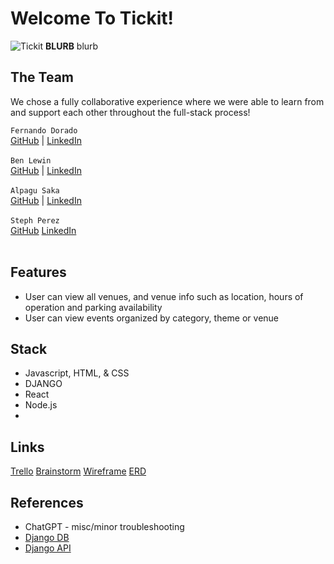 # Welcome To Tickit!
![Tickit](https://i.imgur.com/RZFjWPZ.png)
**BLURB**
blurb

## The Team

We chose a fully collaborative experience where we were able to learn from and support each other throughout the full-stack process!

`Fernando Dorado`<br/>
 [GitHub](https://github.com/lastnameisgold) |
 [LinkedIn](https://www.linkedin.com/in/fdorado/)<br/><br/>
`Ben Lewin`<br/>
 [GitHub](https://github.com/benjaminrogerlewin) | 
 [LinkedIn](https://www.linkedin.com/in/benjaminrlewin/)<br/><br/>
`Alpagu Saka`<br/>
 [GitHub](https://github.com/narniaeagle) | 
 [LinkedIn](https://www.linkedin.com/in/alpagus/)<br/><br/>
`Steph Perez`<br/>
 [GitHub](https://github.com/tephpez)
 [LinkedIn](https://www.linkedin.com/in/tephpez/)<br/><br/>

## Features

- User can view all venues, and venue info such as location, hours of operation and parking availability
- User can view events organized by category, theme or venue

## Stack
- Javascript, HTML, & CSS
- DJANGO
- React
- Node.js
- 


## Links
[Trello](https://trello.com/b/DZ0NNiJz/tick-it)
[Brainstorm](https://www.figma.com/file/8Wr3ZtYYizaRjtiMLvmOm4/Tick-It-Brainstorm?node-id=31-374&t=rIGzjj4tFyf0I8B7-0)
[Wireframe](https://www.figma.com/file/64oHDXgb10xWTkvma5calY/tickit?node-id=0-1&t=ZxYj9TOsXa1xn80H-0)
[ERD](https://app.diagrams.net/#G1yU_hKvseXpkJyQ044fDx3s3k1m4hdxWf)

## References
- ChatGPT - misc/minor troubleshooting
- [Django DB](https://github.com/seir-123/u4_lesson_django_intro-1)
- [Django API](https://github.com/seir-123/u4_lesson_django_REST_API) 


